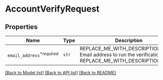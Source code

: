 # AccountVerifyRequest



## Properties
Name | Type | Description | Notes
------------ | ------------- | ------------- | -------------
| `email_address`<sup>*_required_</sup> | ```str``` | REPLACE_ME_WITH_DESCRIPTION_BEGIN Email address to run the verification for. REPLACE_ME_WITH_DESCRIPTION_END |  |

[[Back to Model list]](../README.md#documentation-for-models) [[Back to API list]](../README.md#documentation-for-api-endpoints) [[Back to README]](../README.md)

